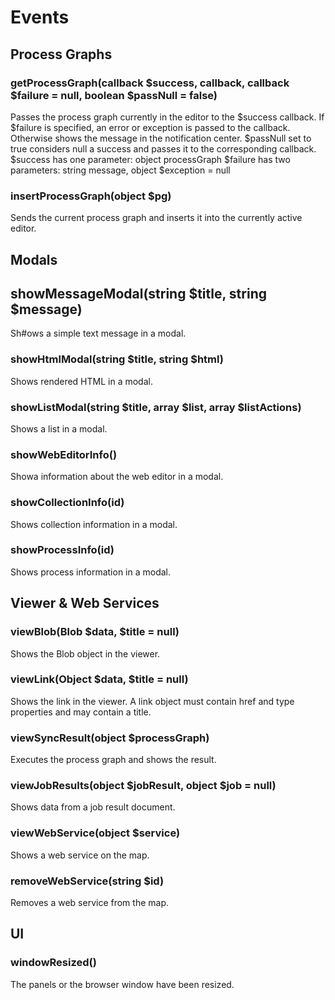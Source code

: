 # Events

## Process Graphs

### getProcessGraph(callback $success, callback, callback $failure = null, boolean $passNull = false)
Passes the process graph currently in the editor to the $success callback. If $failure is specified, an error or exception is passed to the callback. Otherwise shows the message in the notification center. $passNull set to true considers null a success and passes it to the corresponding callback.
$success has one parameter: object processGraph
$failure has two parameters: string message, object $exception = null

### insertProcessGraph(object $pg)
Sends the current process graph and inserts it into the currently active editor.

## Modals

## showMessageModal(string $title, string $message)
Sh#ows a simple text message in a modal.

### showHtmlModal(string $title, string $html)
Shows rendered HTML in a modal.

### showListModal(string $title, array $list, array $listActions)
Shows a list in a modal.

### showWebEditorInfo()
Showa information about the web editor in a modal.

### showCollectionInfo(id)
Shows collection information in a modal.

### showProcessInfo(id)
Shows process information in a modal.

## Viewer & Web Services

### viewBlob(Blob $data, $title = null)
Shows the Blob object in the viewer.

### viewLink(Object $data, $title = null)
Shows the link in the viewer. A link object must contain href and type properties and may contain a title.

### viewSyncResult(object $processGraph)
Executes the process graph and shows the result.

### viewJobResults(object $jobResult, object $job = null)
Shows data from a job result document.

### viewWebService(object $service)
Shows a web service on the map.

### removeWebService(string $id)
Removes a web service from the map.

## UI

### windowResized()
The panels or the browser window have been resized.
